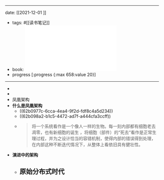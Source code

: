 - ---
  date: [[2021-12-01 ]]
- tags: #[[读书笔记]]
- book: ![the-fenix-project.pdf](../assets/the-fenix-project_1655709041362_0.pdf)
- progress [:progress {:max 658:value 20}]
- ---
-
-
- 凤凰架构
- **什么是凤凰架构**
	- ((62b0977c-6cca-4ea4-9f2d-fdf8c4a5d234))
	- ((62b098a2-b1c5-4472-ad7f-a444cfa3ccff))
	- > 将一个系统看作是一个像人一样的生物。每一刻内部都有细胞老去凋零，也有新细胞的诞生 ，将细胞（部件）的“死去“看作是正常生理过程，并为之设计恰当的容错机制，使得内部的错误得到处理，在内部这种不断迭代情况下，从整体上看依旧具有健壮性。
- **演进中的架构**
	- 原始分布式时代
		-